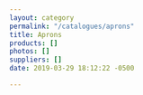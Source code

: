 ```yaml
---
layout: category
permalink: "/catalogues/aprons"
title: Aprons
products: []
photos: []
suppliers: []
date: 2019-03-29 18:12:22 -0500

---
```


